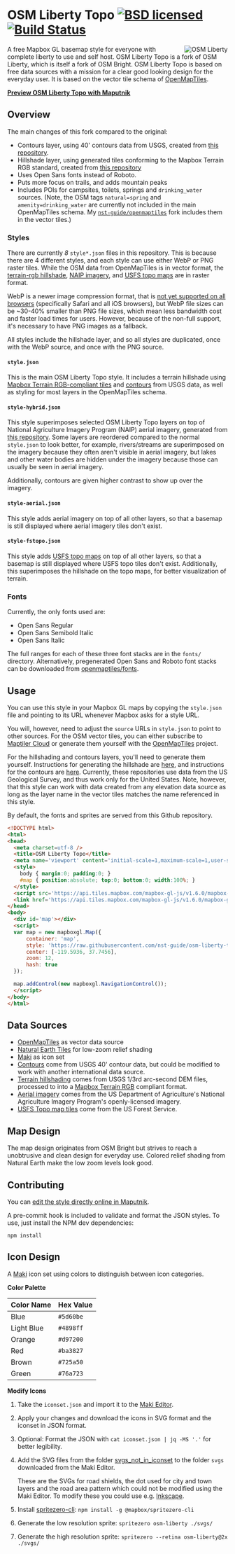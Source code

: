 # OSM Liberty Topo [![BSD licensed](https://img.shields.io/badge/license-BSD-blue.svg)](https://github.com/maputnik/osm-liberty/blob/gh-pages/LICENSE.md) [![Build Status](https://travis-ci.org/nst-guide/osm-liberty-topo.svg?branch=gh-pages)](https://travis-ci.org/nst-guide/osm-liberty-topo)

<img align="right" alt="OSM Liberty" src="logo.png" />

A free Mapbox GL basemap style for everyone with complete liberty to use and
self host. OSM Liberty Topo is a fork of OSM Liberty, which is itself a fork of
OSM Bright. OSM Liberty Topo is based on free data sources with a mission for a
clear good looking design for the everyday user. It is based on the vector tile
schema of [OpenMapTiles](https://github.com/openmaptiles/openmaptiles).

**[Preview OSM Liberty Topo with Maputnik](https://maputnik.github.io/editor/?style=https://raw.githubusercontent.com/nst-guide/osm-liberty-topo/gh-pages/style.json)**

## Overview

The main changes of this fork compared to the original:

- Contours layer, using 40' contours data from USGS, created from [this repository](https://github.com/nst-guide/contours).
- Hillshade layer, using generated tiles conforming to the Mapbox Terrain RGB standard, created from [this repository](https://github.com/nst-guide/terrain)
- Uses Open Sans fonts instead of Roboto.
- Puts more focus on trails, and adds mountain peaks
- Includes POIs for campsites, toilets, springs and `drinking_water` sources.
  (Note, the OSM tags `natural=spring` and `amenity=drinking_water` are
  currently not included in the main OpenMapTiles schema. My
  [`nst-guide/openmaptiles`](https://github.com/nst-guide/openmaptiles) fork
  includes them in the vector tiles.)

### Styles

There are currently _8_ `style*.json` files in this repository. This is because
there are 4 different styles, and each style can use either WebP or PNG raster
tiles. While the OSM data from OpenMapTiles is in vector format, the
[terrain-rgb hillshade](https://github.com/nst-guide/terrain), [NAIP
imagery](https://github.com/nst-guide/naip), and [USFS topo
maps](https://github.com/nst-guide/fstopo) are in raster format.

WebP is a newer image compression format, that is [not yet supported on all
browsers](https://caniuse.com/#feat=webp) (specifically Safari and all iOS
browsers), but WebP file sizes can be ~30-40% smaller than PNG file sizes, which
mean less bandwidth cost and faster load times for users. However, because of
the non-full support, it's necessary to have PNG images as a fallback.

All styles include the hillshade layer, and so all styles are duplicated, once
with the WebP source, and once with the PNG source.

#### `style.json`

This is the main OSM Liberty Topo style. It includes a terrain hillshade using
[Mapbox Terrain RGB-compliant tiles](https://github.com/nst-guide/terrain) and
[contours](https://github.com/nst-guide/contours) from USGS data, as well as
styling for most layers in the OpenMapTiles schema.

#### `style-hybrid.json`

This style superimposes selected OSM Liberty Topo layers on top of National
Agriculture Imagery Program (NAIP) aerial imagery, generated from [this
repository](https://github.com/nst-guide/naip). Some layers are reordered
compared to the normal `style.json` to look better, for example, rivers/streams
are superimposed on the imagery because they often aren't visible in aerial
imagery, but lakes and other water bodies are hidden under the imagery because
those can usually be seen in aerial imagery.

Additionally, contours are given higher contrast to show up over the imagery.

#### `style-aerial.json`

This style adds aerial imagery on top of all other layers, so that a basemap is
still displayed where aerial imagery tiles don't exist.

#### `style-fstopo.json`

This style adds [USFS topo maps](https://github.com/nst-guide/fstopo) on top of
all other layers, so that a basemap is still displayed where USFS topo tiles
don't exist. Additionally, this superimposes the hillshade on the topo maps, for
better visualization of terrain.

### Fonts

Currently, the only fonts used are:

- Open Sans Regular
- Open Sans Semibold Italic
- Open Sans Italic

The full ranges for each of these three font stacks are in the `fonts/`
directory. Alternatively, pregenerated Open Sans and Roboto font stacks can be
downloaded from
[openmaptiles/fonts](https://github.com/openmaptiles/fonts/releases).

## Usage

You can use this style in your Mapbox GL maps by copying the `style.json` file
and pointing to its URL whenever Mapbox asks for a style URL.

You will, however, need to adjust the `source` URLs in `style.json` to point to
other sources. For the OSM vector tiles, you can either subscribe to [Maptiler
Cloud](https://www.maptiler.com/cloud/) or generate them yourself with the
[OpenMapTiles](https://github.com/openmaptiles/openmaptiles) project.

For the hillshading and contours layers, you'll need to generate them yourself.
Instructions for generating the hillshade are
[here](https://github.com/nst-guide/terrain), and instructions for the
contours are [here](https://github.com/nst-guide/contours). Currently, these
repositories use data from the US Geological Survey, and thus work only for the
United States. Note, however, that this style can work with data created from
any elevation data source as long as the layer name in the vector tiles matches
the name referenced in this style.

By default, the fonts and sprites are served from this Github repository.

```html
<!DOCTYPE html>
<html>
<head>
  <meta charset=utf-8 />
  <title>OSM Liberty Topo</title>
  <meta name='viewport' content='initial-scale=1,maximum-scale=1,user-scalable=no' />
  <style>
    body { margin:0; padding:0; }
    #map { position:absolute; top:0; bottom:0; width:100%; }
  </style>
  <script src='https://api.tiles.mapbox.com/mapbox-gl-js/v1.6.0/mapbox-gl.js'></script>
  <link href='https://api.tiles.mapbox.com/mapbox-gl-js/v1.6.0/mapbox-gl.css' rel='stylesheet' />
</head>
<body>
  <div id='map'></div>
  <script>
  var map = new mapboxgl.Map({
      container: 'map',
      style: 'https://raw.githubusercontent.com/nst-guide/osm-liberty-topo/gh-pages/style.json',
      center: [-119.5936, 37.7456],
      zoom: 12,
      hash: true
  });

  map.addControl(new mapboxgl.NavigationControl());
  </script>
</body>
</html>
```

## Data Sources

- [OpenMapTiles](http://openmaptiles.org/) as vector data source
- [Natural Earth Tiles](https://klokantech.github.io/naturalearthtiles/) for low-zoom relief shading
- [Maki](https://www.mapbox.com/maki-icons/) as icon set
- [Contours](https://github.com/nst-guide/contours) come from USGS 40' contour
  data, but could be modified to work with another international data source.
- [Terrain hillshading](https://github.com/nst-guide/hillshade) comes from USGS
  1/3rd arc-second DEM files, processed to into a [Mapbox Terrain
  RGB](https://docs.mapbox.com/help/troubleshooting/access-elevation-data/#mapbox-terrain-rgb)
  compliant format.
- [Aerial imagery](https://github.com/nst-guide/naip) comes from the US
  Department of Agriculture's National Agriculture Imagery Program's
  openly-licensed imagery.
- [USFS Topo map tiles](https://github.com/nst-guide/fstopo) come from the US Forest Service.

## Map Design

The map design originates from OSM Bright but strives to reach a unobtrusive and clean design for everyday use.
Colored relief shading from Natural Earth make the low zoom levels look good.

## Contributing

You can [edit the style directly online in
Maputnik](https://maputnik.github.io/editor?style=https://raw.githubusercontent.com/nst-guide/osm-liberty-topo/gh-pages/style.json).

A pre-commit hook is included to validate and format the JSON styles. To use,
just install the NPM dev dependencies:
```
npm install
```

## Icon Design

A [Maki](https://github.com/mapbox/maki) icon set using colors to distinguish between icon categories.

**Color Palette**

Color Name   | Hex Value
-------------|----------
Blue         | `#5d60be`
Light Blue   | `#4898ff`
Orange       | `#d97200`
Red          | `#ba3827`
Brown        | `#725a50`
Green        | `#76a723`

**Modify Icons**

1. Take the `iconset.json` and import it to the [Maki Editor](https://www.mapbox.com/maki-icons/editor/).
2. Apply your changes and download the icons in SVG format and the iconset in JSON format.
3. Optional: Format the JSON with `cat iconset.json | jq -MS '.'` for better legibility.
4. Add the SVG files from the folder
    [svgs_not_in_iconset](https://github.com/maputnik/osm-liberty-topo/tree/gh-pages/svgs/svgs_not_in_iconset)
    to the folder `svgs` downloaded from the Maki Editor.

    These are the SVGs for road shields, the dot used for city and town layers
    and the road area pattern which could not be modified using the Maki Editor.
    To modify these you could use e.g. [Inkscape](https://inkscape.org).

5. Install [spritezero-cli](https://github.com/mapbox/spritezero-cli): `npm install -g @mapbox/spritezero-cli`
6. Generate the low resolution sprite: `spritezero osm-liberty ./svgs/`
7. Generate the high resolution sprite: `spritezero --retina osm-liberty@2x ./svgs/`

